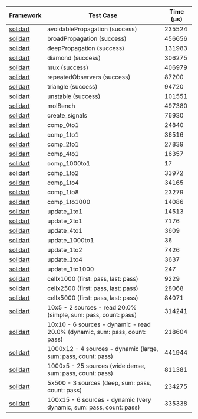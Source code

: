 | Framework | Test Case | Time (μs) |
| --- | --- | --- |
| [solidart](https://github.com/nank1ro/solidart) | avoidablePropagation (success) | 235524 |
| [solidart](https://github.com/nank1ro/solidart) | broadPropagation (success) | 456656 |
| [solidart](https://github.com/nank1ro/solidart) | deepPropagation (success) | 131983 |
| [solidart](https://github.com/nank1ro/solidart) | diamond (success) | 306275 |
| [solidart](https://github.com/nank1ro/solidart) | mux (success) | 406979 |
| [solidart](https://github.com/nank1ro/solidart) | repeatedObservers (success) | 87200 |
| [solidart](https://github.com/nank1ro/solidart) | triangle (success) | 94720 |
| [solidart](https://github.com/nank1ro/solidart) | unstable (success) | 101551 |
| [solidart](https://github.com/nank1ro/solidart) | molBench | 497380 |
| [solidart](https://github.com/nank1ro/solidart) | create_signals | 76930 |
| [solidart](https://github.com/nank1ro/solidart) | comp_0to1 | 24840 |
| [solidart](https://github.com/nank1ro/solidart) | comp_1to1 | 36516 |
| [solidart](https://github.com/nank1ro/solidart) | comp_2to1 | 27839 |
| [solidart](https://github.com/nank1ro/solidart) | comp_4to1 | 16357 |
| [solidart](https://github.com/nank1ro/solidart) | comp_1000to1 | 17 |
| [solidart](https://github.com/nank1ro/solidart) | comp_1to2 | 33972 |
| [solidart](https://github.com/nank1ro/solidart) | comp_1to4 | 34165 |
| [solidart](https://github.com/nank1ro/solidart) | comp_1to8 | 23279 |
| [solidart](https://github.com/nank1ro/solidart) | comp_1to1000 | 14086 |
| [solidart](https://github.com/nank1ro/solidart) | update_1to1 | 14513 |
| [solidart](https://github.com/nank1ro/solidart) | update_2to1 | 7176 |
| [solidart](https://github.com/nank1ro/solidart) | update_4to1 | 3609 |
| [solidart](https://github.com/nank1ro/solidart) | update_1000to1 | 36 |
| [solidart](https://github.com/nank1ro/solidart) | update_1to2 | 7426 |
| [solidart](https://github.com/nank1ro/solidart) | update_1to4 | 3637 |
| [solidart](https://github.com/nank1ro/solidart) | update_1to1000 | 247 |
| [solidart](https://github.com/nank1ro/solidart) | cellx1000 (first: pass, last: pass) | 9229 |
| [solidart](https://github.com/nank1ro/solidart) | cellx2500 (first: pass, last: pass) | 28068 |
| [solidart](https://github.com/nank1ro/solidart) | cellx5000 (first: pass, last: pass) | 84071 |
| [solidart](https://github.com/nank1ro/solidart) | 10x5 - 2 sources - read 20.0% (simple, sum: pass, count: pass) | 314241 |
| [solidart](https://github.com/nank1ro/solidart) | 10x10 - 6 sources - dynamic - read 20.0% (dynamic, sum: pass, count: pass) | 218604 |
| [solidart](https://github.com/nank1ro/solidart) | 1000x12 - 4 sources - dynamic (large, sum: pass, count: pass) | 441944 |
| [solidart](https://github.com/nank1ro/solidart) | 1000x5 - 25 sources (wide dense, sum: pass, count: pass) | 811381 |
| [solidart](https://github.com/nank1ro/solidart) | 5x500 - 3 sources (deep, sum: pass, count: pass) | 234275 |
| [solidart](https://github.com/nank1ro/solidart) | 100x15 - 6 sources - dynamic (very dynamic, sum: pass, count: pass) | 335338 |
